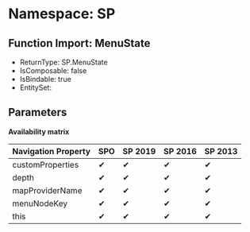 # Namespace: SP

## Function Import: MenuState

- ReturnType: SP.MenuState
- IsComposable: false
- IsBindable: true
- EntitySet: 

## Parameters

**Availability matrix**

Navigation Property | SPO | SP 2019 | SP 2016 | SP 2013
----------|-----|---------|---------|--------
customProperties | ✔ | ✔ | ✔ | ✔
depth | ✔ | ✔ | ✔ | ✔
mapProviderName | ✔ | ✔ | ✔ | ✔
menuNodeKey | ✔ | ✔ | ✔ | ✔
this | ✔ | ✔ | ✔ | ✔
